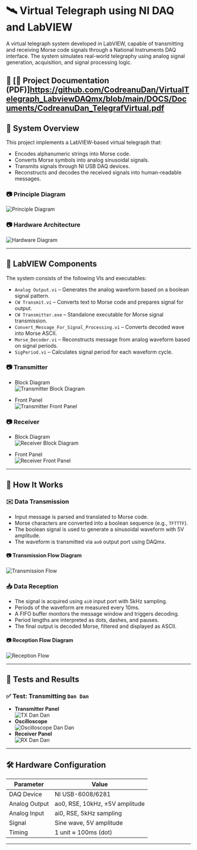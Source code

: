 # 🛰️ Virtual Telegraph using NI DAQ and LabVIEW

A virtual telegraph system developed in LabVIEW, capable of transmitting and receiving Morse code signals through a National Instruments DAQ interface. The system simulates real-world telegraphy using analog signal generation, acquisition, and signal processing logic.

📄 [📘 Project Documentation (PDF)]https://github.com/CodreanuDan/VirtualTelegraph_LabviewDAQmx/blob/main/DOCS/Documents/CodreanuDan_TelegrafVirtual.pdf
---

## 📡 System Overview

This project implements a LabVIEW-based virtual telegraph that:
- Encodes alphanumeric strings into Morse code.
- Converts Morse symbols into analog sinusoidal signals.
- Transmits signals through NI USB DAQ devices.
- Reconstructs and decodes the received signals into human-readable messages.

### 📷 Principle Diagram  
![Principle Diagram](https://github.com/user-attachments/assets/7ecbd836-00a5-4c16-8eed-97f4ad86423b)

### 📷 Hardware Architecture  
![Hardware Diagram](https://github.com/user-attachments/assets/0447d356-9bd4-4d4c-9eaf-1cc538a33178)


---

## 🧠 LabVIEW Components

The system consists of the following VIs and executables:

- `Analog Output.vi` – Generates the analog waveform based on a boolean signal pattern.
- `CW Transmit.vi` – Converts text to Morse code and prepares signal for output.
- `CW Transmitter.exe` – Standalone executable for Morse signal transmission.
- `Convert_Message_For_Signal_Processing.vi` – Converts decoded wave into Morse ASCII.
- `Morse_Decoder.vi` – Reconstructs message from analog waveform based on signal periods.
- `SigPeriod.vi` – Calculates signal period for each waveform cycle.

### 📷 Transmitter
- Block Diagram  
  ![Transmitter Block Diagram](https://github.com/user-attachments/assets/cb98ddb8-ead6-4906-b2a2-ca25a3d2595c)

- Front Panel  
  ![Transmitter Front Panel](https://github.com/user-attachments/assets/ed4133cb-5612-48f2-96a5-42e27b446261)


### 📷 Receiver
- Block Diagram  
  ![Receiver Block Diagram](https://github.com/user-attachments/assets/11f32a29-e686-4b47-9d4f-15e30ee38b3a)

- Front Panel  
  ![Receiver Front Panel](https://github.com/user-attachments/assets/a4c1aa7a-dfeb-4e56-b62d-1012b339f1ef)


---

## 🧩 How It Works

### ✉️ Data Transmission
- Input message is parsed and translated to Morse code.
- Morse characters are converted into a boolean sequence (e.g., `TFTTTF`).
- The boolean signal is used to generate a sinusoidal waveform with 5V amplitude.
- The waveform is transmitted via `ao0` output port using DAQmx.

#### 📷 Transmission Flow Diagram  
![Transmission Flow](https://github.com/user-attachments/assets/934b2c0c-9a00-464f-87c7-013eae8def91)

### 📥 Data Reception
- The signal is acquired using `ai0` input port with 5kHz sampling.
- Periods of the waveform are measured every 10ms.
- A FIFO buffer monitors the message window and triggers decoding.
- Period lengths are interpreted as dots, dashes, and pauses.
- The final output is decoded Morse, filtered and displayed as ASCII.

#### 📷 Reception Flow Diagram  
![Reception Flow](https://github.com/user-attachments/assets/298a1563-cb1d-482a-aaba-f05c23033010)

---

## 🧪 Tests and Results

### ✅ Test: Transmitting `Dan Dan`
- **Transmitter Panel**  
  ![TX Dan Dan](https://github.com/user-attachments/assets/5aef6541-cb89-4817-a8b2-7fa8d59ebc11)
- **Oscilloscope**  
  ![Oscilloscope Dan Dan](https://github.com/user-attachments/assets/090026bf-2991-4b6a-a982-bfe5759019f1)
- **Receiver Panel**  
  ![RX Dan Dan](https://github.com/user-attachments/assets/c976f374-4c32-42e0-8e4a-85ad5678cf0f)

---

## 🛠️ Hardware Configuration

| Parameter       | Value                             |
|----------------|-----------------------------------|
| DAQ Device      | NI USB-6008/6281                  |
| Analog Output   | ao0, RSE, 10kHz, ±5V amplitude     |
| Analog Input    | ai0, RSE, 5kHz sampling            |
| Signal          | Sine wave, 5V amplitude            |
| Timing          | 1 unit ≈ 100ms (dot)               |

---

